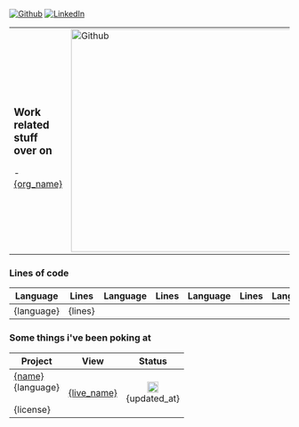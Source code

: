<a href="{github_url}" target="_blank"><img alt="Github" src="https://img.shields.io/badge/GitHub-%2312100E.svg?&style=for-the-badge&logo=Github&logoColor=white" /></a> 
<a href="{linkedin_url}" target="_blank"><img alt="LinkedIn" src="https://img.shields.io/badge/linkedin-%230077B5.svg?&style=for-the-badge&logo=linkedin&logoColor=white" /></a>
<table>
<tr>
<td>
<h3>Work related stuff over on</h3>
<orgs>
- <a href='{org_url}'>{org_name}</a><br/>
</orgs>
</td>
<td>
<img alt="Github" width='400px' src="https://upload.wikimedia.org/wikipedia/commons/d/d8/Red_Hat_logo.svg" />
</td>
</tr>
</table>

<h3>Lines of code</h3>    
<table>
  <thead>
    <tr>
      <th>Language</th>
      <th>Lines</th>
      <th>Language</th>
      <th>Lines</th>
      <th>Language</th>
      <th>Lines</th>
      <th>Language</th>
      <th>Lines</th>
    </tr>
  </thead>
  <tbody>
    <tr><langs><td>{language}</td><td>{lines}</td></langs></tr>
  </tbody>
</table>

### Some things i've been poking at

<table>
  <thead>
    <tr>
      <th>Project</th>
      <th>View</th>
      <th>Status</th>
    </tr>
  </thead>
  <tbody>
    <repos>
        <tr>
            <td><a href='{html_url}' title='{name}'>{name}</a><br/>{language}<br/><br/>{license}</td>
            <td><a href='{live_url}' title='{live_name}'>{live_name}</a></td>
            <td align="center"><img src='{badge}' height='20px'/><br/>{updated_at}</td>
        </tr>
    </repos>
  </tbody>
</table>
